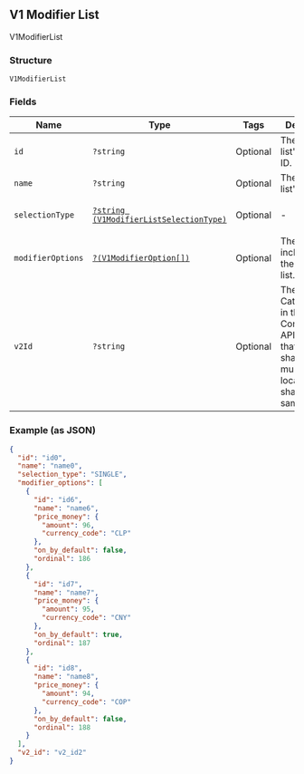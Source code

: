 ## V1 Modifier List

V1ModifierList

### Structure

`V1ModifierList`

### Fields

| Name | Type | Tags | Description | Getter | Setter |
|  --- | --- | --- | --- | --- | --- |
| `id` | `?string` | Optional | The modifier list's unique ID. | getId(): ?string | setId(?string id): void |
| `name` | `?string` | Optional | The modifier list's name. | getName(): ?string | setName(?string name): void |
| `selectionType` | [`?string (V1ModifierListSelectionType)`](/doc/models/v1-modifier-list-selection-type.md) | Optional | -  | getSelectionType(): ?string | setSelectionType(?string selectionType): void |
| `modifierOptions` | [`?(V1ModifierOption[])`](/doc/models/v1-modifier-option.md) | Optional | The options included in the modifier list. | getModifierOptions(): ?array | setModifierOptions(?array modifierOptions): void |
| `v2Id` | `?string` | Optional | The ID of the CatalogObject in the Connect v2 API. Objects that are shared across multiple locations share the same v2 ID. | getV2Id(): ?string | setV2Id(?string v2Id): void |

### Example (as JSON)

```json
{
  "id": "id0",
  "name": "name0",
  "selection_type": "SINGLE",
  "modifier_options": [
    {
      "id": "id6",
      "name": "name6",
      "price_money": {
        "amount": 96,
        "currency_code": "CLP"
      },
      "on_by_default": false,
      "ordinal": 186
    },
    {
      "id": "id7",
      "name": "name7",
      "price_money": {
        "amount": 95,
        "currency_code": "CNY"
      },
      "on_by_default": true,
      "ordinal": 187
    },
    {
      "id": "id8",
      "name": "name8",
      "price_money": {
        "amount": 94,
        "currency_code": "COP"
      },
      "on_by_default": false,
      "ordinal": 188
    }
  ],
  "v2_id": "v2_id2"
}
```

